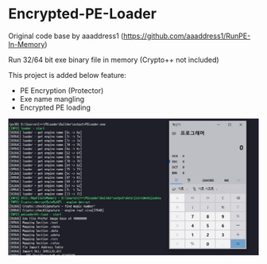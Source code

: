 Encrypted-PE-Loader
=================

Original code base by aaaddress1 (https://github.com/aaaddress1/RunPE-In-Memory)

Run 32/64 bit exe binary file in memory (Crypto++ not included)

This project is added below feature:

* PE Encryption (Protector)
* Exe name mangling
* Encrypted PE loading

![](demo.png)

